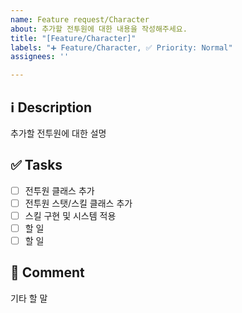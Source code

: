 ```yaml
---
name: Feature request/Character
about: 추가할 전투원에 대한 내용을 작성해주세요.
title: "[Feature/Character]"
labels: "➕ Feature/Character, ✅ Priority: Normal"
assignees: ''

---
```


## ℹ Description
추가할 전투원에 대한 설명

## ✅ Tasks
- [ ] 전투원 클래스 추가
- [ ] 전투원 스탯/스킬 클래스 추가
- [ ] 스킬 구현 및 시스템 적용
- [ ] 할 일
- [ ] 할 일

## 💬 Comment
기타 할 말
